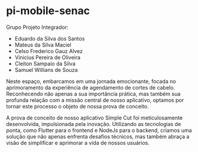 # pi-mobile-senac

Grupo Projeto Integrador:

- Eduardo da Silva dos Santos
- Mateus da Silva Maciel
- Celso Frederico Gauz Alvez 
- Vinicius Pereira de Oliveira
- Cleiton Sampaio da Silva
- Samuel Willians de Souza

Neste espaço, embarcamos em uma jornada emocionante, focada no aprimoramento da experiência de agendamento de cortes de cabelo. Reconhecendo não apenas a sua importância prática, mas também sua profunda relação com a missão central de nosso aplicativo, optamos por tornar este processo o objeto de nossa prova de conceito.

A prova de conceito de nosso aplicativo Simple Cut foi meticulosamente desenvolvida, impulsionada pela inovação. Utilizando as tecnologias de ponta, como Flutter para o frontend e NodeJs para o backend, criamos uma solução que não apenas enfrenta desafios técnicos, mas também abraça a visão de simplificar e aprimorar a vida de nossos usuários.
